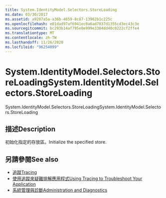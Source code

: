 ```yaml
---
title: System.IdentityModel.Selectors.StoreLoading
ms.date: 03/30/2017
ms.assetid: a9287a5a-a36b-4659-8c87-13962b1c225c
ms.openlocfilehash: e01dad97af6941ec0a6ad7837d1355cd3ec43c3e
ms.sourcegitcommit: bc293b14af795e0e999e3304dd40c0222cf2ffe4
ms.translationtype: MT
ms.contentlocale: zh-TW
ms.lasthandoff: 11/26/2020
ms.locfileid: "96254099"
---
```

# <a name="systemidentitymodelselectorsstoreloading"></a><span data-ttu-id="df60d-102">System.IdentityModel.Selectors.StoreLoading</span><span class="sxs-lookup"><span data-stu-id="df60d-102">System.IdentityModel.Selectors.StoreLoading</span></span>

<span data-ttu-id="df60d-103">System.IdentityModel.Selectors.StoreLoading</span><span class="sxs-lookup"><span data-stu-id="df60d-103">System.IdentityModel.Selectors.StoreLoading</span></span>  
  
## <a name="description"></a><span data-ttu-id="df60d-104">描述</span><span class="sxs-lookup"><span data-stu-id="df60d-104">Description</span></span>  

 <span data-ttu-id="df60d-105">初始化指定的存放區。</span><span class="sxs-lookup"><span data-stu-id="df60d-105">Initialize the specified store.</span></span>  
  
## <a name="see-also"></a><span data-ttu-id="df60d-106">另請參閱</span><span class="sxs-lookup"><span data-stu-id="df60d-106">See also</span></span>

- [<span data-ttu-id="df60d-107">追蹤</span><span class="sxs-lookup"><span data-stu-id="df60d-107">Tracing</span></span>](index.md)
- [<span data-ttu-id="df60d-108">使用追蹤來疑難排解應用程式</span><span class="sxs-lookup"><span data-stu-id="df60d-108">Using Tracing to Troubleshoot Your Application</span></span>](using-tracing-to-troubleshoot-your-application.md)
- [<span data-ttu-id="df60d-109">系統管理與診斷</span><span class="sxs-lookup"><span data-stu-id="df60d-109">Administration and Diagnostics</span></span>](../index.md)
